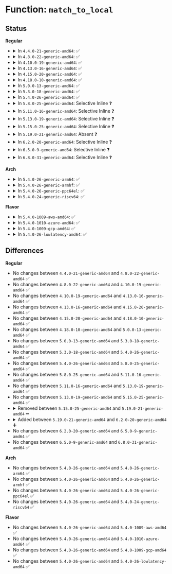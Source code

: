 # Function: <code>match_to_local</code>

## Status
<b>Regular</b>
<ul>
<li>
<details>
<summary>In <code>4.4.0-21-generic-amd64</code>: ✅</summary>

```c
unsigned int match_to_local(struct aa_profile * profile, unsigned int state, int type, int protocol, struct sockaddr_un * addr, int addrlen, const char * * info)
```

```json
{
  "name": "match_to_local",
  "collision_type": "Unique Static",
  "inline_type": "No",
  "funcs": [
    {
      "addr": 18446744071582587120,
      "name": "match_to_local",
      "external": false,
      "loc": "security/apparmor/af_unix.c:106",
      "file": "security/apparmor/af_unix.c",
      "inline": "seen, unknown",
      "caller_inline": [],
      "caller_func": [
        "security/apparmor/af_unix.c:match_to_sk",
        "security/apparmor/af_unix.c:profile_bind_perm"
      ]
    }
  ],
  "symbols": [
    {
      "addr": 18446744071582587120,
      "name": "match_to_local",
      "section": ".text",
      "bind": "STB_LOCAL",
      "size": 117
    }
  ]
}
```
</details>
</li>
<li>
<details>
<summary>In <code>4.8.0-22-generic-amd64</code>: ✅</summary>

```c
unsigned int match_to_local(struct aa_profile * profile, unsigned int state, int type, int protocol, struct sockaddr_un * addr, int addrlen, const char * * info)
```

```json
{
  "name": "match_to_local",
  "collision_type": "Unique Static",
  "inline_type": "No",
  "funcs": [
    {
      "addr": 18446744071582830240,
      "name": "match_to_local",
      "external": false,
      "loc": "security/apparmor/af_unix.c:106",
      "file": "security/apparmor/af_unix.c",
      "inline": "seen, unknown",
      "caller_inline": [],
      "caller_func": [
        "security/apparmor/af_unix.c:profile_bind_perm",
        "security/apparmor/af_unix.c:match_to_sk"
      ]
    }
  ],
  "symbols": [
    {
      "addr": 18446744071582830240,
      "name": "match_to_local",
      "section": ".text",
      "bind": "STB_LOCAL",
      "size": 187
    }
  ]
}
```
</details>
</li>
<li>
<details>
<summary>In <code>4.10.0-19-generic-amd64</code>: ✅</summary>

```c
unsigned int match_to_local(struct aa_profile * profile, unsigned int state, int type, int protocol, struct sockaddr_un * addr, int addrlen, const char * * info)
```

```json
{
  "name": "match_to_local",
  "collision_type": "Unique Static",
  "inline_type": "No",
  "funcs": [
    {
      "addr": 18446744071582926112,
      "name": "match_to_local",
      "external": false,
      "loc": "security/apparmor/af_unix.c:106",
      "file": "security/apparmor/af_unix.c",
      "inline": "seen, unknown",
      "caller_inline": [],
      "caller_func": [
        "security/apparmor/af_unix.c:profile_bind_perm",
        "security/apparmor/af_unix.c:match_to_sk"
      ]
    }
  ],
  "symbols": [
    {
      "addr": 18446744071582926112,
      "name": "match_to_local",
      "section": ".text",
      "bind": "STB_LOCAL",
      "size": 187
    }
  ]
}
```
</details>
</li>
<li>
<details>
<summary>In <code>4.13.0-16-generic-amd64</code>: ✅</summary>

```c
unsigned int match_to_local(struct aa_profile * profile, unsigned int state, int type, int protocol, struct sockaddr_un * addr, int addrlen, const char * * info)
```

```json
{
  "name": "match_to_local",
  "collision_type": "Unique Static",
  "inline_type": "No",
  "funcs": [
    {
      "addr": 18446744071582982256,
      "name": "match_to_local",
      "external": false,
      "loc": "security/apparmor/af_unix.c:106",
      "file": "security/apparmor/af_unix.c",
      "inline": "seen, unknown",
      "caller_inline": [],
      "caller_func": [
        "security/apparmor/af_unix.c:profile_bind_perm",
        "security/apparmor/af_unix.c:match_to_sk"
      ]
    }
  ],
  "symbols": [
    {
      "addr": 18446744071582982256,
      "name": "match_to_local",
      "section": ".text",
      "bind": "STB_LOCAL",
      "size": 187
    }
  ]
}
```
</details>
</li>
<li>
<details>
<summary>In <code>4.15.0-20-generic-amd64</code>: ✅</summary>

```c
unsigned int match_to_local(struct aa_profile * profile, unsigned int state, int type, int protocol, struct sockaddr_un * addr, int addrlen, const char * * info)
```

```json
{
  "name": "match_to_local",
  "collision_type": "Unique Static",
  "inline_type": "No",
  "funcs": [
    {
      "addr": 18446744071583146224,
      "name": "match_to_local",
      "external": false,
      "loc": "security/apparmor/af_unix.c:106",
      "file": "security/apparmor/af_unix.c",
      "inline": "seen, unknown",
      "caller_inline": [],
      "caller_func": [
        "security/apparmor/af_unix.c:profile_bind_perm",
        "security/apparmor/af_unix.c:match_to_sk"
      ]
    }
  ],
  "symbols": [
    {
      "addr": 18446744071583146224,
      "name": "match_to_local",
      "section": ".text",
      "bind": "STB_LOCAL",
      "size": 187
    }
  ]
}
```
</details>
</li>
<li>
<details>
<summary>In <code>4.18.0-10-generic-amd64</code>: ✅</summary>

```c
unsigned int match_to_local(struct aa_profile * profile, unsigned int state, int type, int protocol, struct sockaddr_un * addr, int addrlen, const char * * info)
```

```json
{
  "name": "match_to_local",
  "collision_type": "Unique Static",
  "inline_type": "No",
  "funcs": [
    {
      "addr": 18446744071583351328,
      "name": "match_to_local",
      "external": false,
      "loc": "security/apparmor/af_unix.c:107",
      "file": "security/apparmor/af_unix.c",
      "inline": "seen, unknown",
      "caller_inline": [],
      "caller_func": [
        "security/apparmor/af_unix.c:profile_bind_perm",
        "security/apparmor/af_unix.c:match_to_sk"
      ]
    }
  ],
  "symbols": [
    {
      "addr": 18446744071583351328,
      "name": "match_to_local",
      "section": ".text",
      "bind": "STB_LOCAL",
      "size": 187
    }
  ]
}
```
</details>
</li>
<li>
<details>
<summary>In <code>5.0.0-13-generic-amd64</code>: ✅</summary>

```c
unsigned int match_to_local(struct aa_profile * profile, unsigned int state, int type, int protocol, struct sockaddr_un * addr, int addrlen, const char * * info)
```

```json
{
  "name": "match_to_local",
  "collision_type": "Unique Static",
  "inline_type": "No",
  "funcs": [
    {
      "addr": 18446744071583469952,
      "name": "match_to_local",
      "external": false,
      "loc": "security/apparmor/af_unix.c:107",
      "file": "security/apparmor/af_unix.c",
      "inline": "seen, unknown",
      "caller_inline": [],
      "caller_func": [
        "security/apparmor/af_unix.c:profile_bind_perm",
        "security/apparmor/af_unix.c:match_to_sk"
      ]
    }
  ],
  "symbols": [
    {
      "addr": 18446744071583469952,
      "name": "match_to_local",
      "section": ".text",
      "bind": "STB_LOCAL",
      "size": 187
    }
  ]
}
```
</details>
</li>
<li>
<details>
<summary>In <code>5.3.0-18-generic-amd64</code>: ✅</summary>

```c
unsigned int match_to_local(struct aa_profile * profile, unsigned int state, int type, int protocol, struct sockaddr_un * addr, int addrlen, const char * * info)
```

```json
{
  "name": "match_to_local",
  "collision_type": "Unique Static",
  "inline_type": "No",
  "funcs": [
    {
      "addr": 18446744071583654352,
      "name": "match_to_local",
      "external": false,
      "loc": "security/apparmor/af_unix.c:107",
      "file": "security/apparmor/af_unix.c",
      "inline": "seen, unknown",
      "caller_inline": [],
      "caller_func": [
        "security/apparmor/af_unix.c:profile_bind_perm",
        "security/apparmor/af_unix.c:match_to_sk"
      ]
    }
  ],
  "symbols": [
    {
      "addr": 18446744071583654352,
      "name": "match_to_local",
      "section": ".text",
      "bind": "STB_LOCAL",
      "size": 187
    }
  ]
}
```
</details>
</li>
<li>
<details>
<summary>In <code>5.4.0-26-generic-amd64</code>: ✅</summary>

```c
unsigned int match_to_local(struct aa_profile * profile, unsigned int state, int type, int protocol, struct sockaddr_un * addr, int addrlen, const char * * info)
```

```json
{
  "name": "match_to_local",
  "collision_type": "Unique Static",
  "inline_type": "No",
  "funcs": [
    {
      "addr": 18446744071583760640,
      "name": "match_to_local",
      "external": false,
      "loc": "security/apparmor/af_unix.c:107",
      "file": "security/apparmor/af_unix.c",
      "inline": "seen, unknown",
      "caller_inline": [],
      "caller_func": [
        "security/apparmor/af_unix.c:profile_bind_perm",
        "security/apparmor/af_unix.c:match_to_sk"
      ]
    }
  ],
  "symbols": [
    {
      "addr": 18446744071583760640,
      "name": "match_to_local",
      "section": ".text",
      "bind": "STB_LOCAL",
      "size": 187
    }
  ]
}
```
</details>
</li>
<li>
<details>
<summary>In <code>5.8.0-25-generic-amd64</code>: Selective Inline ❓</summary>

```c
unsigned int match_to_local(struct aa_profile * profile, unsigned int state, int type, int protocol, struct sockaddr_un * addr, int addrlen, const char * * info)
```

```json
{
  "name": "match_to_local",
  "collision_type": "Unique Static",
  "inline_type": "Selective",
  "funcs": [
    {
      "addr": 18446744071584152128,
      "name": "match_to_local",
      "external": false,
      "loc": "security/apparmor/af_unix.c:107",
      "file": "security/apparmor/af_unix.c",
      "inline": "not declared, inlined",
      "caller_inline": [],
      "caller_func": [
        "security/apparmor/af_unix.c:profile_listen_perm",
        "security/apparmor/af_unix.c:profile_bind_perm"
      ]
    }
  ],
  "symbols": [
    {
      "addr": 18446744071584152128,
      "name": "match_to_local",
      "section": ".text",
      "bind": "STB_LOCAL",
      "size": 187
    }
  ]
}
```
</details>
</li>
<li>
<details>
<summary>In <code>5.11.0-16-generic-amd64</code>: Selective Inline ❓</summary>

```c
unsigned int match_to_local(struct aa_profile * profile, unsigned int state, int type, int protocol, struct sockaddr_un * addr, int addrlen, const char * * info)
```

```json
{
  "name": "match_to_local",
  "collision_type": "Unique Static",
  "inline_type": "Selective",
  "funcs": [
    {
      "addr": 18446744071584270480,
      "name": "match_to_local",
      "external": false,
      "loc": "security/apparmor/af_unix.c:107",
      "file": "security/apparmor/af_unix.c",
      "inline": "not declared, inlined",
      "caller_inline": [],
      "caller_func": [
        "security/apparmor/af_unix.c:profile_listen_perm",
        "security/apparmor/af_unix.c:profile_bind_perm"
      ]
    }
  ],
  "symbols": [
    {
      "addr": 18446744071584270480,
      "name": "match_to_local",
      "section": ".text",
      "bind": "STB_LOCAL",
      "size": 187
    }
  ]
}
```
</details>
</li>
<li>
<details>
<summary>In <code>5.13.0-19-generic-amd64</code>: Selective Inline ❓</summary>

```c
unsigned int match_to_local(struct aa_profile * profile, unsigned int state, int type, int protocol, struct sockaddr_un * addr, int addrlen, const char * * info)
```

```json
{
  "name": "match_to_local",
  "collision_type": "Unique Static",
  "inline_type": "Selective",
  "funcs": [
    {
      "addr": 18446744071584295872,
      "name": "match_to_local",
      "external": false,
      "loc": "security/apparmor/af_unix.c:107",
      "file": "security/apparmor/af_unix.c",
      "inline": "not declared, inlined",
      "caller_inline": [],
      "caller_func": [
        "security/apparmor/af_unix.c:profile_listen_perm",
        "security/apparmor/af_unix.c:profile_bind_perm"
      ]
    }
  ],
  "symbols": [
    {
      "addr": 18446744071584295872,
      "name": "match_to_local",
      "section": ".text",
      "bind": "STB_LOCAL",
      "size": 187
    }
  ]
}
```
</details>
</li>
<li>
<details>
<summary>In <code>5.15.0-25-generic-amd64</code>: Selective Inline ❓</summary>

```c
unsigned int match_to_local(struct aa_profile * profile, unsigned int state, int type, int protocol, struct sockaddr_un * addr, int addrlen, const char * * info)
```

```json
{
  "name": "match_to_local",
  "collision_type": "Unique Static",
  "inline_type": "Selective",
  "funcs": [
    {
      "addr": 18446744071584682304,
      "name": "match_to_local",
      "external": false,
      "loc": "security/apparmor/af_unix.c:107",
      "file": "security/apparmor/af_unix.c",
      "inline": "not declared, inlined",
      "caller_inline": [],
      "caller_func": [
        "security/apparmor/af_unix.c:profile_listen_perm",
        "security/apparmor/af_unix.c:profile_bind_perm"
      ]
    }
  ],
  "symbols": [
    {
      "addr": 18446744071584682304,
      "name": "match_to_local",
      "section": ".text",
      "bind": "STB_LOCAL",
      "size": 187
    }
  ]
}
```
</details>
</li>
<li>
<details>
<summary>In <code>5.19.0-21-generic-amd64</code>: Absent ❓</summary>

```json
{
  "name": "match_to_local",
  "collision_type": "Unique Static",
  "inline_type": "Full",
  "funcs": [
    {
      "addr": 18446744071585348306,
      "name": "match_to_local",
      "external": false,
      "loc": "security/apparmor/af_unix.c:117",
      "file": "security/apparmor/af_unix.c",
      "inline": "not declared, inlined",
      "caller_inline": [
        "security/apparmor/af_unix.c:profile_listen_perm",
        "security/apparmor/af_unix.c:profile_bind_perm"
      ],
      "caller_func": []
    }
  ],
  "symbols": []
}
```
</details>
</li>
<li>
<details>
<summary>In <code>6.2.0-20-generic-amd64</code>: Selective Inline ❓</summary>

```c
unsigned int match_to_local(struct aa_dfa * dfa, unsigned int state, int type, int protocol, struct sockaddr_un * addr, int addrlen, const char * * info)
```

```json
{
  "name": "match_to_local",
  "collision_type": "Unique Static",
  "inline_type": "Selective",
  "funcs": [
    {
      "addr": 18446744071586090158,
      "name": "match_to_local",
      "external": false,
      "loc": "security/apparmor/af_unix.c:125",
      "file": "security/apparmor/af_unix.c",
      "inline": "not declared, inlined",
      "caller_inline": [
        "security/apparmor/af_unix.c:profile_listen_perm"
      ],
      "caller_func": [
        "security/apparmor/af_unix.c:profile_bind_perm"
      ]
    }
  ],
  "symbols": [
    {
      "addr": 18446744071586085664,
      "name": "match_to_local",
      "section": ".text",
      "bind": "STB_LOCAL",
      "size": 242
    }
  ]
}
```
</details>
</li>
<li>
<details>
<summary>In <code>6.5.0-9-generic-amd64</code>: Selective Inline ❓</summary>

```c
unsigned int match_to_local(struct aa_dfa * dfa, unsigned int state, int type, int protocol, struct sockaddr_un * addr, int addrlen, const char * * info)
```

```json
{
  "name": "match_to_local",
  "collision_type": "Unique Static",
  "inline_type": "Selective",
  "funcs": [
    {
      "addr": 18446744071586325604,
      "name": "match_to_local",
      "external": false,
      "loc": "security/apparmor/af_unix.c:125",
      "file": "security/apparmor/af_unix.c",
      "inline": "not declared, inlined",
      "caller_inline": [
        "security/apparmor/af_unix.c:profile_listen_perm"
      ],
      "caller_func": [
        "security/apparmor/af_unix.c:profile_bind_perm"
      ]
    }
  ],
  "symbols": [
    {
      "addr": 18446744071586321056,
      "name": "match_to_local",
      "section": ".text",
      "bind": "STB_LOCAL",
      "size": 242
    }
  ]
}
```
</details>
</li>
<li>
<details>
<summary>In <code>6.8.0-31-generic-amd64</code>: Selective Inline ❓</summary>

```c
unsigned int match_to_local(struct aa_dfa * dfa, unsigned int state, int type, int protocol, struct sockaddr_un * addr, int addrlen, const char * * info)
```

```json
{
  "name": "match_to_local",
  "collision_type": "Unique Static",
  "inline_type": "Selective",
  "funcs": [
    {
      "addr": 18446744071586581636,
      "name": "match_to_local",
      "external": false,
      "loc": "security/apparmor/af_unix.c:125",
      "file": "security/apparmor/af_unix.c",
      "inline": "not declared, inlined",
      "caller_inline": [
        "security/apparmor/af_unix.c:profile_listen_perm"
      ],
      "caller_func": [
        "security/apparmor/af_unix.c:profile_bind_perm"
      ]
    }
  ],
  "symbols": [
    {
      "addr": 18446744071586577856,
      "name": "match_to_local",
      "section": ".text",
      "bind": "STB_LOCAL",
      "size": 242
    }
  ]
}
```
</details>
</li>
</ul>
<b>Arch</b>
<ul>
<li>
<details>
<summary>In <code>5.4.0-26-generic-arm64</code>: ✅</summary>

```c
unsigned int match_to_local(struct aa_profile * profile, unsigned int state, int type, int protocol, struct sockaddr_un * addr, int addrlen, const char * * info)
```

```json
{
  "name": "match_to_local",
  "collision_type": "Unique Static",
  "inline_type": "No",
  "funcs": [
    {
      "addr": 18446603336495561168,
      "name": "match_to_local",
      "external": false,
      "loc": "security/apparmor/af_unix.c:107",
      "file": "security/apparmor/af_unix.c",
      "inline": "seen, unknown",
      "caller_inline": [],
      "caller_func": [
        "security/apparmor/af_unix.c:profile_bind_perm",
        "security/apparmor/af_unix.c:match_to_sk"
      ]
    }
  ],
  "symbols": [
    {
      "addr": 18446603336495561168,
      "name": "match_to_local",
      "section": ".text",
      "bind": "STB_LOCAL",
      "size": 220
    }
  ]
}
```
</details>
</li>
<li>
<details>
<summary>In <code>5.4.0-26-generic-armhf</code>: ✅</summary>

```c
unsigned int match_to_local(struct aa_profile * profile, unsigned int state, int type, int protocol, struct sockaddr_un * addr, int addrlen, const char * * info)
```

```json
{
  "name": "match_to_local",
  "collision_type": "Unique Static",
  "inline_type": "No",
  "funcs": [
    {
      "addr": 3228923992,
      "name": "match_to_local",
      "external": false,
      "loc": "security/apparmor/af_unix.c:107",
      "file": "security/apparmor/af_unix.c",
      "inline": "seen, unknown",
      "caller_inline": [],
      "caller_func": [
        "security/apparmor/af_unix.c:profile_bind_perm",
        "security/apparmor/af_unix.c:match_to_sk"
      ]
    }
  ],
  "symbols": [
    {
      "addr": 3228923992,
      "name": "match_to_local",
      "section": ".text",
      "bind": "STB_LOCAL",
      "size": 232
    }
  ]
}
```
</details>
</li>
<li>
<details>
<summary>In <code>5.4.0-26-generic-ppc64el</code>: ✅</summary>

```c
unsigned int match_to_local(struct aa_profile * profile, unsigned int state, int type, int protocol, struct sockaddr_un * addr, int addrlen, const char * * info)
```

```json
{
  "name": "match_to_local",
  "collision_type": "Unique Static",
  "inline_type": "No",
  "funcs": [
    {
      "addr": 13835058055289652160,
      "name": "match_to_local",
      "external": false,
      "loc": "security/apparmor/af_unix.c:107",
      "file": "security/apparmor/af_unix.c",
      "inline": "seen, unknown",
      "caller_inline": [],
      "caller_func": [
        "security/apparmor/af_unix.c:profile_bind_perm",
        "security/apparmor/af_unix.c:match_to_sk",
        "security/apparmor/af_unix.c:match_to_sk"
      ]
    }
  ],
  "symbols": [
    {
      "addr": 13835058055289652160,
      "name": "match_to_local",
      "section": ".text",
      "bind": "STB_LOCAL",
      "size": 320
    }
  ]
}
```
</details>
</li>
<li>
<details>
<summary>In <code>5.4.0-24-generic-riscv64</code>: ✅</summary>

```c
unsigned int match_to_local(struct aa_profile * profile, unsigned int state, int type, int protocol, struct sockaddr_un * addr, int addrlen, const char * * info)
```

```json
{
  "name": "match_to_local",
  "collision_type": "Unique Static",
  "inline_type": "No",
  "funcs": [
    {
      "addr": 18446743936274731234,
      "name": "match_to_local",
      "external": false,
      "loc": "security/apparmor/af_unix.c:107",
      "file": "security/apparmor/af_unix.c",
      "inline": "seen, unknown",
      "caller_inline": [],
      "caller_func": [
        "security/apparmor/af_unix.c:profile_bind_perm",
        "security/apparmor/af_unix.c:match_to_sk"
      ]
    }
  ],
  "symbols": [
    {
      "addr": 18446743936274731234,
      "name": "match_to_local",
      "section": ".text",
      "bind": "STB_LOCAL",
      "size": 160
    }
  ]
}
```
</details>
</li>
</ul>
<b>Flavor</b>
<ul>
<li>
<details>
<summary>In <code>5.4.0-1009-aws-amd64</code>: ✅</summary>

```c
unsigned int match_to_local(struct aa_profile * profile, unsigned int state, int type, int protocol, struct sockaddr_un * addr, int addrlen, const char * * info)
```

```json
{
  "name": "match_to_local",
  "collision_type": "Unique Static",
  "inline_type": "No",
  "funcs": [
    {
      "addr": 18446744071583729376,
      "name": "match_to_local",
      "external": false,
      "loc": "security/apparmor/af_unix.c:107",
      "file": "security/apparmor/af_unix.c",
      "inline": "seen, unknown",
      "caller_inline": [],
      "caller_func": [
        "security/apparmor/af_unix.c:profile_bind_perm",
        "security/apparmor/af_unix.c:match_to_sk"
      ]
    }
  ],
  "symbols": [
    {
      "addr": 18446744071583729376,
      "name": "match_to_local",
      "section": ".text",
      "bind": "STB_LOCAL",
      "size": 187
    }
  ]
}
```
</details>
</li>
<li>
<details>
<summary>In <code>5.4.0-1010-azure-amd64</code>: ✅</summary>

```c
unsigned int match_to_local(struct aa_profile * profile, unsigned int state, int type, int protocol, struct sockaddr_un * addr, int addrlen, const char * * info)
```

```json
{
  "name": "match_to_local",
  "collision_type": "Unique Static",
  "inline_type": "No",
  "funcs": [
    {
      "addr": 18446744071583666432,
      "name": "match_to_local",
      "external": false,
      "loc": "security/apparmor/af_unix.c:107",
      "file": "security/apparmor/af_unix.c",
      "inline": "seen, unknown",
      "caller_inline": [],
      "caller_func": [
        "security/apparmor/af_unix.c:profile_bind_perm",
        "security/apparmor/af_unix.c:match_to_sk"
      ]
    }
  ],
  "symbols": [
    {
      "addr": 18446744071583666432,
      "name": "match_to_local",
      "section": ".text",
      "bind": "STB_LOCAL",
      "size": 187
    }
  ]
}
```
</details>
</li>
<li>
<details>
<summary>In <code>5.4.0-1009-gcp-amd64</code>: ✅</summary>

```c
unsigned int match_to_local(struct aa_profile * profile, unsigned int state, int type, int protocol, struct sockaddr_un * addr, int addrlen, const char * * info)
```

```json
{
  "name": "match_to_local",
  "collision_type": "Unique Static",
  "inline_type": "No",
  "funcs": [
    {
      "addr": 18446744071583713152,
      "name": "match_to_local",
      "external": false,
      "loc": "security/apparmor/af_unix.c:107",
      "file": "security/apparmor/af_unix.c",
      "inline": "seen, unknown",
      "caller_inline": [],
      "caller_func": [
        "security/apparmor/af_unix.c:profile_bind_perm",
        "security/apparmor/af_unix.c:match_to_sk"
      ]
    }
  ],
  "symbols": [
    {
      "addr": 18446744071583713152,
      "name": "match_to_local",
      "section": ".text",
      "bind": "STB_LOCAL",
      "size": 187
    }
  ]
}
```
</details>
</li>
<li>
<details>
<summary>In <code>5.4.0-26-lowlatency-amd64</code>: ✅</summary>

```c
unsigned int match_to_local(struct aa_profile * profile, unsigned int state, int type, int protocol, struct sockaddr_un * addr, int addrlen, const char * * info)
```

```json
{
  "name": "match_to_local",
  "collision_type": "Unique Static",
  "inline_type": "No",
  "funcs": [
    {
      "addr": 18446744071583813648,
      "name": "match_to_local",
      "external": false,
      "loc": "security/apparmor/af_unix.c:107",
      "file": "security/apparmor/af_unix.c",
      "inline": "seen, unknown",
      "caller_inline": [],
      "caller_func": [
        "security/apparmor/af_unix.c:profile_bind_perm",
        "security/apparmor/af_unix.c:match_to_sk"
      ]
    }
  ],
  "symbols": [
    {
      "addr": 18446744071583813648,
      "name": "match_to_local",
      "section": ".text",
      "bind": "STB_LOCAL",
      "size": 187
    }
  ]
}
```
</details>
</li>
</ul>

## Differences
<b>Regular</b>
<ul>
<li>
No changes between <code>4.4.0-21-generic-amd64</code> and <code>4.8.0-22-generic-amd64</code> ✅
</li>
<li>
No changes between <code>4.8.0-22-generic-amd64</code> and <code>4.10.0-19-generic-amd64</code> ✅
</li>
<li>
No changes between <code>4.10.0-19-generic-amd64</code> and <code>4.13.0-16-generic-amd64</code> ✅
</li>
<li>
No changes between <code>4.13.0-16-generic-amd64</code> and <code>4.15.0-20-generic-amd64</code> ✅
</li>
<li>
No changes between <code>4.15.0-20-generic-amd64</code> and <code>4.18.0-10-generic-amd64</code> ✅
</li>
<li>
No changes between <code>4.18.0-10-generic-amd64</code> and <code>5.0.0-13-generic-amd64</code> ✅
</li>
<li>
No changes between <code>5.0.0-13-generic-amd64</code> and <code>5.3.0-18-generic-amd64</code> ✅
</li>
<li>
No changes between <code>5.3.0-18-generic-amd64</code> and <code>5.4.0-26-generic-amd64</code> ✅
</li>
<li>
No changes between <code>5.4.0-26-generic-amd64</code> and <code>5.8.0-25-generic-amd64</code> ✅
</li>
<li>
No changes between <code>5.8.0-25-generic-amd64</code> and <code>5.11.0-16-generic-amd64</code> ✅
</li>
<li>
No changes between <code>5.11.0-16-generic-amd64</code> and <code>5.13.0-19-generic-amd64</code> ✅
</li>
<li>
No changes between <code>5.13.0-19-generic-amd64</code> and <code>5.15.0-25-generic-amd64</code> ✅
</li>
<li>
<details>
<summary>Removed between <code>5.15.0-25-generic-amd64</code> and <code>5.19.0-21-generic-amd64</code> ➖</summary>

```c
unsigned int match_to_local(struct aa_profile * profile, unsigned int state, int type, int protocol, struct sockaddr_un * addr, int addrlen, const char * * info)
```
</details>
</li>
<li>
<details>
<summary>Added between <code>5.19.0-21-generic-amd64</code> and <code>6.2.0-20-generic-amd64</code> ➕</summary>

```c
unsigned int match_to_local(struct aa_dfa * dfa, unsigned int state, int type, int protocol, struct sockaddr_un * addr, int addrlen, const char * * info)
```
</details>
</li>
<li>
No changes between <code>6.2.0-20-generic-amd64</code> and <code>6.5.0-9-generic-amd64</code> ✅
</li>
<li>
No changes between <code>6.5.0-9-generic-amd64</code> and <code>6.8.0-31-generic-amd64</code> ✅
</li>
</ul>
<b>Arch</b>
<ul>
<li>
No changes between <code>5.4.0-26-generic-amd64</code> and <code>5.4.0-26-generic-arm64</code> ✅
</li>
<li>
No changes between <code>5.4.0-26-generic-amd64</code> and <code>5.4.0-26-generic-armhf</code> ✅
</li>
<li>
No changes between <code>5.4.0-26-generic-amd64</code> and <code>5.4.0-26-generic-ppc64el</code> ✅
</li>
<li>
No changes between <code>5.4.0-26-generic-amd64</code> and <code>5.4.0-24-generic-riscv64</code> ✅
</li>
</ul>
<b>Flavor</b>
<ul>
<li>
No changes between <code>5.4.0-26-generic-amd64</code> and <code>5.4.0-1009-aws-amd64</code> ✅
</li>
<li>
No changes between <code>5.4.0-26-generic-amd64</code> and <code>5.4.0-1010-azure-amd64</code> ✅
</li>
<li>
No changes between <code>5.4.0-26-generic-amd64</code> and <code>5.4.0-1009-gcp-amd64</code> ✅
</li>
<li>
No changes between <code>5.4.0-26-generic-amd64</code> and <code>5.4.0-26-lowlatency-amd64</code> ✅
</li>
</ul>
